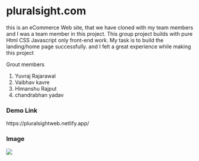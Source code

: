 # pluralsight.com
this is an eCommerce Web site, that we have cloned with my team members and I was a team member in this project. This group project builds with pure Html CSS Javascript only front-end work. My task is to build the landing/home page successfully. and I felt a great experience while making this project


Grout members
1) Yuvraj Rajarawal
2) Vaibhav kavre
3) Himanshu Rajput
4) chandrabhan yadav

<h3 align="left">Demo Link</h3>  https://pluralsightweb.netlify.app/

<h3 align="left">Image</h3>
<a href="" target="blank"><img src="https://static1.s123-cdn-static-a.com/uploads/6718581/400_631a1940bb4ab.png"/></a>

